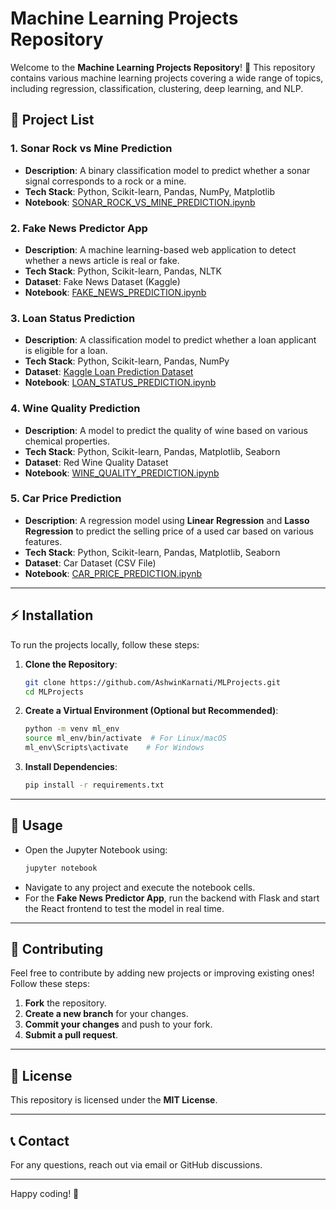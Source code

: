 # Machine Learning Projects Repository

Welcome to the **Machine Learning Projects Repository**! 🚀 This repository contains various machine learning projects covering a wide range of topics, including regression, classification, clustering, deep learning, and NLP.

## 📂 Project List

### 1. **Sonar Rock vs Mine Prediction**
- **Description**: A binary classification model to predict whether a sonar signal corresponds to a rock or a mine.
- **Tech Stack**: Python, Scikit-learn, Pandas, NumPy, Matplotlib
- **Notebook**: [SONAR_ROCK_VS_MINE_PREDICTION.ipynb](./SONAR_ROCK_VS_MINE_PREDICTION.ipynb)

### 2. **Fake News Predictor App**
- **Description**: A machine learning-based web application to detect whether a news article is real or fake.
- **Tech Stack**: Python, Scikit-learn, Pandas, NLTK
- **Dataset**: Fake News Dataset (Kaggle)
- **Notebook**: [FAKE_NEWS_PREDICTION.ipynb](./FAKE_NEWS_PREDICTION.ipynb)

### 3. **Loan Status Prediction**
- **Description**: A classification model to predict whether a loan applicant is eligible for a loan.
- **Tech Stack**: Python, Scikit-learn, Pandas, NumPy
- **Dataset**: [Kaggle Loan Prediction Dataset](https://www.kaggle.com/ninzaami/loan-predication)
- **Notebook**: [LOAN_STATUS_PREDICTION.ipynb](./LOAN_STATUS_PREDICTION.ipynb)

### 4. **Wine Quality Prediction**
- **Description**: A model to predict the quality of wine based on various chemical properties.
- **Tech Stack**: Python, Scikit-learn, Pandas, Matplotlib, Seaborn
- **Dataset**: Red Wine Quality Dataset
- **Notebook**: [WINE_QUALITY_PREDICTION.ipynb](./WINE_QUALITY_PREDICTION.ipynb)

### 5. **Car Price Prediction**
- **Description**: A regression model using **Linear Regression** and **Lasso Regression** to predict the selling price of a used car based on various features.
- **Tech Stack**: Python, Scikit-learn, Pandas, Matplotlib, Seaborn
- **Dataset**: Car Dataset (CSV File)
- **Notebook**: [CAR_PRICE_PREDICTION.ipynb](./CAR_PRICE_PREDICTION.ipynb)

---

## ⚡ Installation

To run the projects locally, follow these steps:

1. **Clone the Repository**:
   ```bash
   git clone https://github.com/AshwinKarnati/MLProjects.git
   cd MLProjects
   ```
2. **Create a Virtual Environment (Optional but Recommended)**:
   ```bash
   python -m venv ml_env
   source ml_env/bin/activate  # For Linux/macOS
   ml_env\Scripts\activate    # For Windows
   ```
3. **Install Dependencies**:
   ```bash
   pip install -r requirements.txt
   ```

---

## 📌 Usage

- Open the Jupyter Notebook using:
  ```bash
  jupyter notebook
  ```
- Navigate to any project and execute the notebook cells.
- For the **Fake News Predictor App**, run the backend with Flask and start the React frontend to test the model in real time.

---

## 🤝 Contributing

Feel free to contribute by adding new projects or improving existing ones! Follow these steps:

1. **Fork** the repository.
2. **Create a new branch** for your changes.
3. **Commit your changes** and push to your fork.
4. **Submit a pull request**.

---

## 📜 License

This repository is licensed under the **MIT License**.

---

## 📞 Contact

For any questions, reach out via email or GitHub discussions.

---

Happy coding! 🎯

